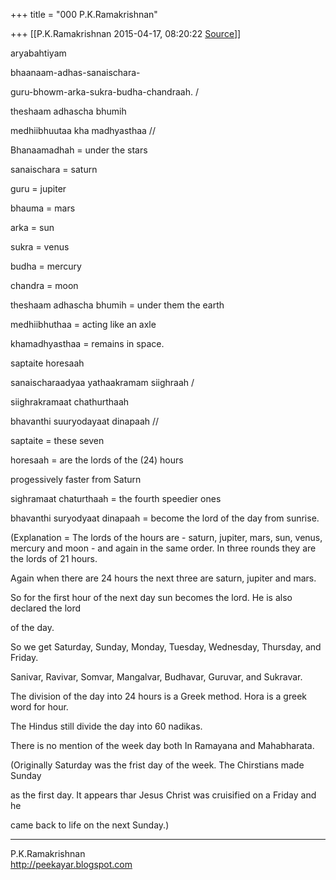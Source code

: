 +++
title = "000 P.K.Ramakrishnan"

+++
[[P.K.Ramakrishnan	2015-04-17, 08:20:22 [Source](https://groups.google.com/g/samskrita/c/dnPVvF5Yg7E)]]



aryabahtiyam

  

bhaanaam-adhas-sanaischara-

guru-bhowm-arka-sukra-budha-chandraah. /

theshaam adhascha bhumih

medhiibhuutaa kha madhyasthaa //

  

  

Bhanaamadhah = under the stars

sanaischara = saturn

guru = jupiter

bhauma = mars

arka = sun

sukra = venus

budha = mercury

chandra = moon

  

theshaam adhascha bhumih = under them the earth

medhiibhuthaa = acting like an axle

khamadhyasthaa = remains in space.

  

saptaite horesaah

sanaischaraadyaa yathaakramam siighraah /

siighrakramaat chathurthaah

bhavanthi suuryodayaat dinapaah //

  

saptaite = these seven

horesaah = are the lords of the (24) hours

progessively faster from Saturn

sighramaat chaturthaah = the fourth speedier ones

bhavanthi suryodyaat dinapaah = become the lord of the day from sunrise.

  

(Explanation = The lords of the hours are - saturn, jupiter, mars, sun, venus, mercury and moon - and again in the same order. In three rounds they are the lords of 21 hours.

Again when there are 24 hours the next three are saturn, jupiter and mars.

So for the first hour of the next day sun becomes the lord. He is also declared the lord

of the day.



So we get Saturday, Sunday, Monday, Tuesday, Wednesday, Thursday, and Friday.

Sanivar, Ravivar, Somvar, Mangalvar, Budhavar, Guruvar, and Sukravar.

  

The division of the day into 24 hours is a Greek method. Hora is a greek word for hour.

The Hindus still divide the day into 60 nadikas.

  

There is no mention of the week day both In Ramayana and Mahabharata.



(Originally Saturday was the frist day of the week. The Chirstians made Sunday

as the first day. It appears thar Jesus Christ was cruisified on a Friday and he

came back to life on the next Sunday.)

  

  

  

  

  

  

  

  



-----------------------------------  
P.K.Ramakrishnan  
<http://peekayar.blogspot.com>

